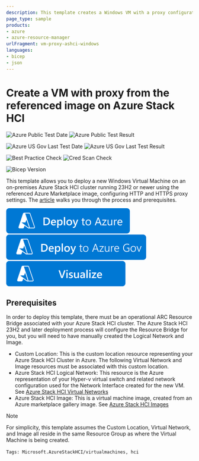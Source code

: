 ```yaml
---
description: This template creates a Windows VM with a proxy configuration from the referenced Azure Marketplace image on Azure Stack HCI version 23H2+
page_type: sample
products:
- azure
- azure-resource-manager
urlFragment: vm-proxy-ashci-windows
languages:
- bicep
- json
---
```

# Create a VM with proxy from the referenced image on Azure Stack HCI

![Azure Public Test Date](https://azurequickstartsservice.blob.core.windows.net/badges/quickstarts/microsoft.azurestackhci/vm-proxy-ashci-windows/PublicLastTestDate.svg)
![Azure Public Test Result](https://azurequickstartsservice.blob.core.windows.net/badges/quickstarts/microsoft.azurestackhci/vm-proxy-ashci-windows/PublicDeployment.svg)

![Azure US Gov Last Test Date](https://azurequickstartsservice.blob.core.windows.net/badges/quickstarts/microsoft.azurestackhci/vm-proxy-ashci-windows/FairfaxLastTestDate.svg)
![Azure US Gov Last Test Result](https://azurequickstartsservice.blob.core.windows.net/badges/quickstarts/microsoft.azurestackhci/vm-proxy-ashci-windows/FairfaxDeployment.svg)

![Best Practice Check](https://azurequickstartsservice.blob.core.windows.net/badges/quickstarts/microsoft.azurestackhci/vm-proxy-ashci-windows/BestPracticeResult.svg)
![Cred Scan Check](https://azurequickstartsservice.blob.core.windows.net/badges/quickstarts/microsoft.azurestackhci/vm-proxy-ashci-windows/CredScanResult.svg)

![Bicep Version](https://azurequickstartsservice.blob.core.windows.net/badges/quickstarts/microsoft.azurestackhci/vm-proxy-ashci-windows/BicepVersion.svg)

This template allows you to deploy a new Windows Virtual Machine on an on-premises Azure Stack HCI cluster running 23H2 or newer using the referenced Azure Marketplace image, configuring HTTP and HTTPS proxy settings. The [article](/azure-stack/hci/manage/manage-virtual-machines-in-azure-portal?tabs=arm) walks you through the process and prerequisites.

[![Deploy To Azure](https://raw.githubusercontent.com/Azure/azure-quickstart-templates/master/1-CONTRIBUTION-GUIDE/images/deploytoazure.svg?sanitize=true)](https://portal.azure.com/#create/Microsoft.Template/uri/https%3A%2F%2Fraw.githubusercontent.com%2FAzure%2Fazure-quickstart-templates%2Fmaster%2Fquickstarts%2Fmicrosoft.azurestackhci%2Fvm-proxy-ashci-windows%2Fazuredeploy.json)
[![Deploy To Azure US Gov](https://raw.githubusercontent.com/Azure/azure-quickstart-templates/master/1-CONTRIBUTION-GUIDE/images/deploytoazuregov.svg?sanitize=true)](https://portal.azure.us/#create/Microsoft.Template/uri/https%3A%2F%2Fraw.githubusercontent.com%2FAzure%2Fazure-quickstart-templates%2Fmaster%2Fquickstarts%2Fmicrosoft.azurestackhci%2Fvm-proxy-ashci-windows%2Fazuredeploy.json)
[![Visualize](https://raw.githubusercontent.com/Azure/azure-quickstart-templates/master/1-CONTRIBUTION-GUIDE/images/visualizebutton.svg?sanitize=true)](http://armviz.io/#/?load=https%3A%2F%2Fraw.githubusercontent.com%2FAzure%2Fazure-quickstart-templates%2Fmaster%2Fquickstarts%2Fmicrosoft.azurestackhci%2Fvm-proxy-ashci-windows%2Fazuredeploy.json)

## Prerequisites

In order to deploy this template, there must be an operational ARC Resource Bridge associated with your Azure Stack HCI cluster. The Azure Stack HCI 23H2 and later deployment process will configure the Resource Bridge for you, but you will need to have manually created the Logical Network and Image.

- Custom Location: This is the custom location resource representing your Azure Stack HCI Cluster in Azure. The following Virtual Network and Image resources must be associated with this custom location.
- Azure Stack HCI Logical Network: This resource is the Azure representation of your Hyper-v virtual switch and related network configuration used for the Network Interface created for the new VM. See [Azure Stack HCI Virtual Networks](/azure-stack/hci/manage/create-logical-networks)
- Azure Stack HCI Image: This is a virtual machine image, created from an Azure marketplace gallery image. See [Azure Stack HCI Images](/azure-stack/hci/manage/virtual-machine-image-azure-marketplace)

> [!NOTE]
> For simplicity, this template assumes the Custom Location, Virtual Network, and Image all reside in the same Resource Group as where the Virtual Machine is being created.

`Tags: Microsoft.AzureStackHCI/virtualmachines, hci`